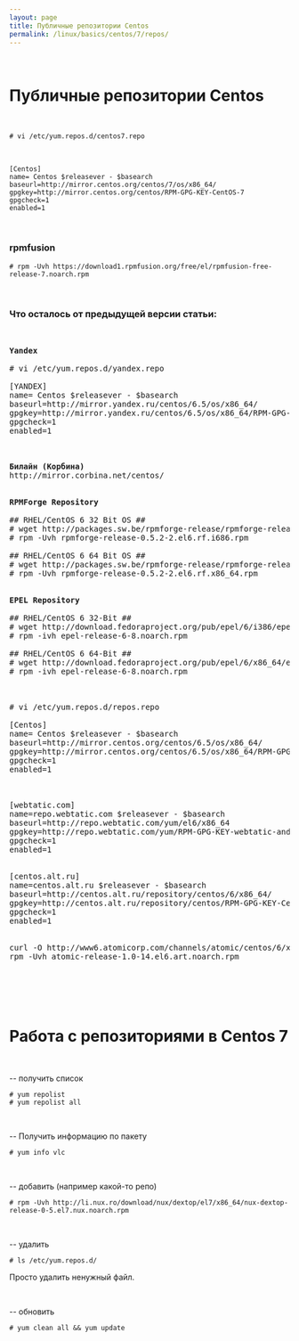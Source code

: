 ```yaml
---
layout: page
title: Публичные репозитории Centos
permalink: /linux/basics/centos/7/repos/
---
```


<br/>

# Публичные репозитории Centos


<br/>

    # vi /etc/yum.repos.d/centos7.repo

<br/>

    [Centos]
    name= Centos $releasever - $basearch
    baseurl=http://mirror.centos.org/centos/7/os/x86_64/
    gpgkey=http://mirror.centos.org/centos/RPM-GPG-KEY-CentOS-7
    gpgcheck=1
    enabled=1

<br/>


### rpmfusion

    # rpm -Uvh https://download1.rpmfusion.org/free/el/rpmfusion-free-release-7.noarch.rpm


<br/>


### Что осталось от предыдущей версии статьи:

<pre>


<strong>Yandex</strong>

# vi /etc/yum.repos.d/yandex.repo

[YANDEX]
name= Centos $releasever - $basearch
baseurl=http://mirror.yandex.ru/centos/6.5/os/x86_64/
gpgkey=http://mirror.yandex.ru/centos/6.5/os/x86_64/RPM-GPG-KEY-CentOS-6
gpgcheck=1
enabled=1



<strong>Билайн (Корбина)</strong>
http://mirror.corbina.net/centos/


<strong>RPMForge Repository</strong>

## RHEL/CentOS 6 32 Bit OS ##
# wget http://packages.sw.be/rpmforge-release/rpmforge-release-0.5.2-2.el6.rf.i686.rpm
# rpm -Uvh rpmforge-release-0.5.2-2.el6.rf.i686.rpm

## RHEL/CentOS 6 64 Bit OS ##
# wget http://packages.sw.be/rpmforge-release/rpmforge-release-0.5.2-2.el6.rf.x86_64.rpm
# rpm -Uvh rpmforge-release-0.5.2-2.el6.rf.x86_64.rpm


<strong>EPEL Repository</strong>

## RHEL/CentOS 6 32-Bit ##
# wget http://download.fedoraproject.org/pub/epel/6/i386/epel-release-6-8.noarch.rpm
# rpm -ivh epel-release-6-8.noarch.rpm

## RHEL/CentOS 6 64-Bit ##
# wget http://download.fedoraproject.org/pub/epel/6/x86_64/epel-release-6-8.noarch.rpm
# rpm -ivh epel-release-6-8.noarch.rpm



# vi /etc/yum.repos.d/repos.repo

[Centos]
name= Centos $releasever - $basearch
baseurl=http://mirror.centos.org/centos/6.5/os/x86_64/
gpgkey=http://mirror.centos.org/centos/6.5/os/x86_64/RPM-GPG-KEY-CentOS-6
gpgcheck=1
enabled=1



[webtatic.com]
name=repo.webtatic.com $releasever - $basearch
baseurl=http://repo.webtatic.com/yum/el6/x86_64
gpgkey=http://repo.webtatic.com/yum/RPM-GPG-KEY-webtatic-andy
gpgcheck=1
enabled=1


[centos.alt.ru]
name=centos.alt.ru $releasever - $basearch
baseurl=http://centos.alt.ru/repository/centos/6/x86_64/
gpgkey=http://centos.alt.ru/repository/centos/RPM-GPG-KEY-CentALT
gpgcheck=1
enabled=1


curl -O http://www6.atomicorp.com/channels/atomic/centos/6/x86_64/RPMS/atomic-release-1.0-14.el6.art.noarch.rpm
rpm -Uvh atomic-release-1.0-14.el6.art.noarch.rpm



</pre>



<br/>

# Работа с репозиториями в Centos 7

<br/>

-- получить список

    # yum repolist
    # yum repolist all

<br/>

-- Получить информацию по пакету

    # yum info vlc



<br/>

-- добавить (например какой-то репо)

    # rpm -Uvh http://li.nux.ro/download/nux/dextop/el7/x86_64/nux-dextop-release-0-5.el7.nux.noarch.rpm



<br/>

-- удалить

    # ls /etc/yum.repos.d/

Просто удалить ненужный файл.

<br/>

-- обновить

    # yum clean all && yum update
